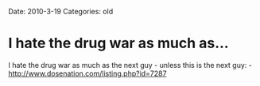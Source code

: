 Date: 2010-3-19
Categories: old

# I hate the drug war as much as...

I hate the drug war as much as the next guy - unless this is the next guy: - <a href="http://www.dosenation.com/listing.php?id=7287" rel="nofollow">http://www.dosenation.com/listing.php?id=7287</a>
